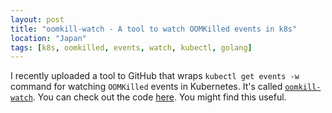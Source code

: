 ```yaml
---
layout: post
title: "oomkill-watch - A tool to watch OOMKilled events in k8s"
location: "Japan"
tags: [k8s, oomkilled, events, watch, kubectl, golang]
---
```


I recently uploaded a tool to GitHub that wraps `kubectl get events -w` command for watching `OOMKilled` events in Kubernetes. It's called [`oomkill-watch`](https://github.com/flowerinthenight/oomkill-watch). You can check out the code [here](https://github.com/flowerinthenight/oomkill-watch). You might find this useful.
